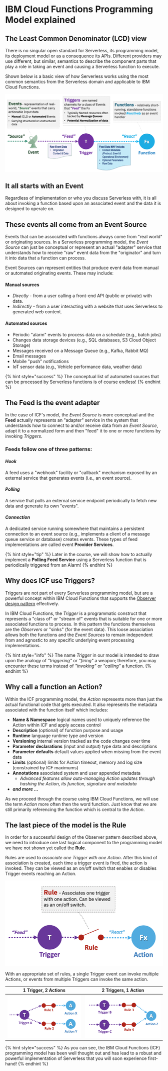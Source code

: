 # IBM Cloud Functions Programming Model explained

## The Least Common Denominator (LCD) view

There is no singular open standard for Serverless, its programming model, its deployment model or as a consequence its APIs.  Different providers may use different, but similar, semantics to describe the component parts that play a role in taking an event and causing a Serverless function to execute.

Shown below is a basic view of how Serverless works using the most common semantics from the Serverless domain and applicable to IBM Cloud Functions.

![Serverless Programming Model - Least Common Denominator (LCD) View](images/101-ex0-serverless-lcd-model.png)

## It all starts with an **Event**

Regardless of implementation or who you discuss Serverless with, it is all about invoking a function based upon an associated event and the data it is designed to operate on.

## These events all come from an **Event Source**

Events that can be associated with functions always come from "real world" or originating sources. In a Serverless programming model, the _Event Source_ can just be conceptual or represent an actual "adapter" service that understands how to receive "raw" event data from the "originator" and turn it into data that a function can process.

Event Sources can represent entities that produce event data from manual or automated originating events. These may include:

#### Manual sources

- _Directly_ - from a user calling a front-end API (public or private) with data.
- _Indirectly_ - from a user interacting with a website that uses Serverless to generated web content.

#### Automated sources

- Periodic "alarm" events to process data on a schedule (e.g., batch jobs)
- Changes data storage devices (e.g., SQL databases, S3 Cloud Object Storage)
- Messages received on a Message Queue (e.g., Kafka, Rabbit MQ)
- Email messages
- Mobile "push" notifications
- IoT sensor data (e.g., Vehicle performance data, weather data)

{% hint style="success" %}
The conceptual list of automated sources that can be processed by Serverless functions is of course endless!
{% endhint %}

## The **Feed** is the event adapter

In the case of ICF's model, the _Event Source_ is more conceptual and the **Feed** actually represents an "adapter" service in the system that understands how to connect to and/or receive data from an _Event Source_, adapt it to a normalized form and then "feed" it to one or more functions by invoking _Triggers_.

### Feeds follow one of three patterns:

#### _Hook_

A feed uses a "webhook" facility or "callback" mechanism exposed by an external  service that generates events (i.e., an event source).

#### _Polling_

A service that polls an external service endpoint periodically to fetch new data and generate its own "events".

#### _Connection_

A dedicated service running somewhere that maintains a persistent connection to an event source (e.g., implements a client of a message queue service or database) creates events. These types of feed implementations are called event **Provider Services**.

{% hint style="tip" %}
Later in the course, we will show how to actually implement a **Polling Feed Service** using a Serverless function that is periodically triggered from an  Alarm!
{% endhint %}

## Why does ICF use **Triggers**?

Triggers are not part of every Serverless programming model, but are a powerful concept within IBM Cloud Functions that supports the [Observer design pattern](https://en.wikipedia.org/wiki/Observer_pattern) effectively.

In IBM Cloud Functions, the _Trigger_ is a programmatic construct that represents a "class of" or "stream of" events that is suitable for one or more associated functions to process.  In this pattern the functions themselves are the _Observers_ or "sinks" (for the event data).  This loose association allows both the functions and the _Event Sources_ to remain independent from and agnostic to any specific underlying event processing implementations.

{% hint style="info" %}
The name _Trigger_ in our model is intended to draw upon the analogy of _"triggering"_ or _"firing"_ a weapon; therefore, you may encounter these terms instead of _"invoking"_ or _"calling"_ a function.
{% endhint %}

## Why call a function an **Action**?

Within the ICF programming model, the _Action_ represents more than just the actual functional code that gets executed.  It also represents the metadata associated with the function itself which includes:

- **Name & Namespace** logical names used to uniquely reference the Action within ICF and apply access control
- **Description** (optional) of function purpose and usage
- **Runtime** language runtime type and version
- **Versioning** internal version tracked as the code changes over time
- **Parameter declarations** (input and output) type data and descriptions
- **Parameter defaults** default values applied when missing from the event data
- **Limits** (optional) limits for Action timeout, memory and log size (constrained by ICF maximums)
- **Annotations** associated system and user appended metadata
  - _Advanced features allow auto-managing Action updates through hashing the Action, its function, signature and metadata_
- _**and more ...**_

As we proceed through the course using IBM Cloud Functions, we will use the term _Action_ more often then the word function. Just know that we are still primarily referencing the function which is central to the _Action_.

## The last piece of the model is the **Rule**

In order for a successful design of the Observer pattern described above, we need to introduce one last logical component to the programming model we have not shown yet called the **Rule**.

Rules are used to _associate one Trigger with one Action_. After this kind of association is created, each time a trigger event is fired, the action is invoked.
They can be viewed as an on/off switch that enables or disables Trigger events reaching an Action.

![Trigger-Rule-Action Relationship](images/101-ex0-serverless-trigger-rule-action.png)

With an appropriate set of rules, a single Trigger event can invoke multiple Actions, or events from multiple Triggers can invoke the same action.

| 1 Trigger, 2 Actions | 2 Triggers, 1 Action |
:-------------------------:|:-------------------------:
| ![1 Trigger, 2 Actions](images/101-ex0-serverless-1-trigger-2-action.png) | ![2 Triggers, 1 Action](images/101-ex0-serverless-2-trigger-1-action.png)|

{% hint style="success" %}
As you can see, the IBM Cloud Functions (ICF) programming model has been well thought out and has lead to a robust and powerful implementation of Serverless that you will soon experience first-hand!
{% endhint %}
